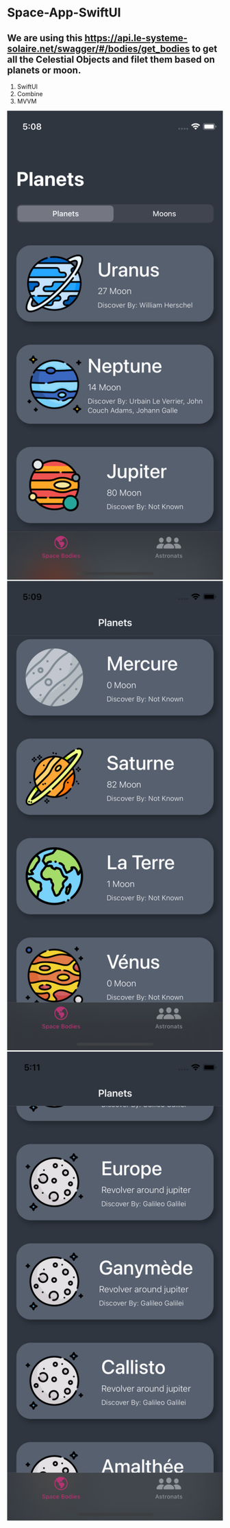 # Space-App-SwiftUI

## We are using this https://api.le-systeme-solaire.net/swagger/#/bodies/get_bodies to get all the Celestial Objects and filet them based on planets or moon.

1. SwiftUI
2. Combine
3. MVVM


<img src="https://github.com/sarimk80/Space/blob/main/Space/images/image_1.png" width="600">
<img src="https://github.com/sarimk80/Space/blob/main/Space/images/image_2.png" width="600">
<img src="https://github.com/sarimk80/Space/blob/main/Space/images/image_3.png" width="600">

 

 
